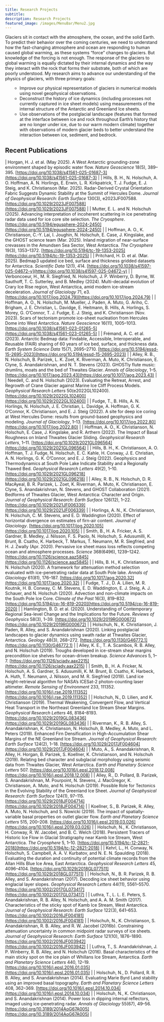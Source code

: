 ```yaml
---
title: Research Projects
subtitle: 
description: Research Projects
featured_image: /images/MenuBar/Menu2.jpg
---
```


Glaciers sit in contact with the atmosphere, the ocean, and the solid Earth. To predict their behavior over the coming centuries, we need to understand how the fast-changing atmosphere and ocean are responding to human caused global warming, as these systems “force” changes to glaciers. But knowledge of the forcing is not enough. The response of the glaciers to global warming is equally dictated by their internal dynamics and the way they interact with the rock that forms their substrate, both of which are poorly understood. My research aims to advance our understanding of the physics of glaciers, with three primary goals:

<ul><ul>
  <li>Improve our physical representation of glaciers in numerical models using novel geophysical observations.</li>
 <li>Deconstruct the history of ice dynamics (including processes not currently captured in ice sheet models) using measurements of the internal structure of the Antarctic and Greenland Ice sheets. </li>
 <li>Use observations of the postglacial landscape (features that formed at the interface between ice and rock throughout Earth’s history that are no longer under ice, due to our warm modern climate) together with observations of modern glacier beds to better understand the interaction between ice, sediment, and bedrock. </li>
 </ul></ul>

## Recent Publications

| Horgan, H. J. et al. (May 2025). A West Antarctic grounding-zone environment shaped by episodic water flow. *Nature Geoscience* 18(5), 389–395. [https://doi.org/10.1038/s41561-025-01687-3](https://doi.org/10.1038/s41561-025-01687-3) |
| Hills, B. H., N. Holschuh, A. O. Hoffman, A. N. Horlings, E. Erwin, L. R. Kirkpatrick, T. J. Fudge, E. J. Steig, and K. Christianson (Mar. 2025). Radar-Derived Crystal Orientation Fabric Suggests Dynamic Stability at the Summit of Hercules Dome. *Journal of Geophysical Research: Earth Surface* 130(3), e2023JF007588. [https://doi.org/10.1029/2023JF007588](https://doi.org/10.1029/2023JF007588) |
| Mutter, E. L. and N. Holschuh (2025). Advancing interpretation of incoherent scattering in ice penetrating radar data used for ice core site selection. *The Cryosphere*. [https://doi.org/10.5194/egusphere-2024-2450](https://doi.org/10.5194/egusphere-2024-2450) |
| Hoffman, A. O., K. Christianson, C.-Y. Lai, I. Joughin, N. Holschuh, E. Case, J. Kingslake, and the GHOST science team (Mar. 2025). Inland migration of near-surface crevasses in the Amundsen Sea Sector, West Antarctica. *The Cryosphere* 19(3), 1353–1372. [https://doi.org/10.5194/tc-19-1353-2025](https://doi.org/10.5194/tc-19-1353-2025) |
| Pritchard, H. D. et al. (Mar. 2025). Bedmap3 updated ice bed, surface and thickness gridded datasets for Antarctica. *Scientific Data* 12(1), 414. [https://doi.org/10.1038/s41597-025-04672-y](https://doi.org/10.1038/s41597-025-04672-y) |
| Verboncoeur, H., M. R. Siegfried, N. Holschuh, J. P. Winberry, D. Byrne, W. Sauthoff, T. C. Sutterley, and B. Medley (2024). Multi-decadal evolution of Crary Ice Rise region, West Antarctica, amid modern ice-stream deceleration. *Journal of Glaciology* 71, e3. [https://doi.org/10.1017/jog.2024.79](https://doi.org/10.1017/jog.2024.79) |
| Hoffman, A. O., N. Holschuh, M. Mueller, J. Paden, A. Muto, G. Ariho, C. Brigham, J. E. Christian, L. Davidge, E. Heitmann, B. Hills, A. Horlings, S. Morey, G. O’Connor, T. J. Fudge, E. J. Steig, and K. Christianson (Nov. 2023). Scars of tectonism promote ice-sheet nucleation from Hercules Dome into West Antarctica. *Nature Geoscience* 16(11), 1005–1013. [https://doi.org/10.1038/s41561-023-01265-5](https://doi.org/10.1038/s41561-023-01265-5) |
| Frémand, A. C. et al. (2023). Antarctic Bedmap data: Findable, Accessible, Interoperable, and Reusable (FAIR) sharing of 60 years of ice bed, surface, and thickness data. *Earth System Science Data* 15(7), 2695–2710. [https://doi.org/10.5194/essd-15-2695-2023](https://doi.org/10.5194/essd-15-2695-2023) |
| Alley, R. B., N. Holschuh, B. Parizek, L. K. Zoet, K. Riverman, A. Muto, K. Christianson, E. Clyne, S. Anandakrishnan, and N. T. Stevens (2023). GHOSTly flute music: drumlins, moats and the bed of Thwaites Glacier. *Annals of Glaciology*, 1–5. [https://doi.org/10.1017/aog.2023.43](https://doi.org/10.1017/aog.2023.43) |
| Needell, C. and N. Holschuh (2023). Evaluating the Retreat, Arrest, and Regrowth of Crane Glacier against Marine Ice Cliff Process Models. *Geophysical Research Letters* 50(e2022GL102400). [https://doi.org/10.1029/2022GL102400](https://doi.org/10.1029/2022GL102400) |
| Fudge, T., B. Hills, A. N. Horlings, N. Holschuh, J. E. Christian, L. Davidge, A. Hoffman, G. K. O’Connor, K. Christianson, and E. J. Steig (2022). A site for deep ice coring at West Hercules Dome: results from ground-based geophysics and modeling. *Journal of Glaciology*, 1–13. [https://doi.org/10.1017/jog.2022.80](https://doi.org/10.1017/jog.2022.80) |
| Hoffman, A. O., K. Christianson, N. Holschuh, E. Case, J. Kingslake, and R. Arthern (2022). The Impact of Basal Roughness on Inland Thwaites Glacier Sliding. *Geophysical Research Letters*, 1–11. [https://doi.org/10.1029/2021GL096564](https://doi.org/10.1029/2021GL096564) |
| Hills, B. H., K. Christianson, A. O. Hoffman, T. J. Fudge, N. Holschuh, E. C. Kahle, H. Conway, J. E. Christian, A. N. Horlings, G. K. O’Connor, and E. J. Steig (2022). Geophysics and Thermodynamics at South Pole Lake Indicate Stability and a Regionally Thawed Bed. *Geophysical Research Letters* 49(2), 1–10. [https://doi.org/10.1029/2021GL096218](https://doi.org/10.1029/2021GL096218) |
| Alley, R. B., N. Holschuh, D. R. MacAyeal, B. R. Parizek, L. Zoet, K. Riverman, A. Muto, K. Christianson, E. Clyne, S. Anandakrishnan, N. Stevens, and GHOST Collaboration (2021). Bedforms of Thwaites Glacier, West Antarctica: Character and Origin. *Journal of Geophysical Research: Earth Surface* 126(12), 1–22. [https://doi.org/10.1029/2021JF006339](https://doi.org/10.1029/2021JF006339) |
| Horlings, A. N., K. Christianson, N. Holschuh, C. M. Stevens, and E. D. Waddington (2020). Effect of horizontal divergence on estimates of firn-air content. *Journal of Glaciology*. [https://doi.org/10.1017/jog.2020.105](https://doi.org/10.1017/jog.2020.105) |
| Smith, B., H. A. Fricker, A. S. Gardner, B. Medley, J. Nilsson, F. S. Paolo, N. Holschuh, S. Adusumilli, K. Brunt, B. Csatho, K. Harbeck, T. Markus, T. Neumann, M. R. Siegfried, and H. J. Zwally (Apr. 2020). Pervasive ice sheet mass loss reflects competing ocean and atmosphere processes. *Science* 368(6496), 1239–1242. [https://doi.org/10.1126/science.aaz5845](https://doi.org/10.1126/science.aaz5845) |
| Hills, B. H., K. Christianson, and N. Holschuh (2020). A framework for attenuation method selection evaluated with ice-penetrating radar data at South Pole lake. *Annals of Glaciology* 61(81), 176–187. [https://doi.org/10.1017/aog.2020.32](https://doi.org/10.1017/aog.2020.32) |
| Fudge, T. J., D. A. Lilien, M. R. Koutnik, H. B. Conway, C. M. Stevens, E. D. Waddington, E. J. Steig, A. J. Schauer, and N. Holschuh (2020). Advection and non-climate impacts on the South Pole Ice Core. *Climate of the Past* 16(3), 819–832. [https://doi.org/10.5194/cp-16-819-2020](https://doi.org/10.5194/cp-16-819-2020) |
| Hamlington, B. D. et al. (2020). Understanding of Contemporary Regional Sea-level Change and the Implications for the Future. *Reviews of Geophysics* 58(3), 1–39. [https://doi.org/10.1029/2019RG000672](https://doi.org/10.1029/2019RG000672) |
| Holschuh, N., K. Christianson, J. Paden, R. Alley, and S. Anandakrishnan (2020). Linking postglacial landscapes to glacier dynamics using swath radar at Thwaites Glacier, Antarctica. *Geology* 48(3), 268–272. [https://doi.org/10.1130/G46772.1](https://doi.org/10.1130/G46772.1) |
| Alley, K. E., T. A. Scambos, R. B. Alley, and N. Holschuh (2019). Troughs developed in ice-stream shear margins precondition ice shelves for ocean-driven breakup. *Science Advances* 5, 1–7. [https://doi.org/10.1126/sciadv.aax2215](https://doi.org/10.1126/sciadv.aax2215) |
| Smith, B., H. A. Fricker, N. Holschuh, A. S. Gardner, S. Adusumilli, K. M. Brunt, B. Csatho, K. Harbeck, A. Huth, T. Neumann, J. Nilsson, and M. R. Siegfried (2019). Land ice height-retrieval algorithm for NASA’s ICESat-2 photon-counting laser altimeter. *Remote Sensing of Environment* 233, 111352. [https://doi.org/10.1016/j.rse.2019.111352](https://doi.org/10.1016/j.rse.2019.111352) |
| Holschuh, N., D. Lilien, and K. Christianson (2019). Thermal Weakening, Convergent Flow, and Vertical Heat Transport in the Northeast Greenland Ice Stream Shear Margins. *Geophysical Research Letters* 46, 8184–8193. [https://doi.org/10.1029/2019GL083436](https://doi.org/10.1029/2019GL083436) |
| Riverman, K., R. B. Alley, S. Anandakrishnan, K. Christianson, N. Holschuh, B. Medley, A. Muto, and L. Peters (2019). Enhanced Firn Densification in High-Accumulation Shear Margins of the NE Greenland Ice Stream. *Journal of Geophysical Research: Earth Surface* 124(2), 1–18. [https://doi.org/10.1029/2017JF004604](https://doi.org/10.1029/2017JF004604) |
| Muto, A., S. Anandakrishnan, R. Alley, H. Horgan, B. Parizek, S. Koellner, K. Christianson, and N. Holschuh (2019). Relating bed character and subglacial morphology using seismic data from Thwaites Glacier, West Antarctica. *Earth and Planetary Science Letters* 507. [https://doi.org/10.1016/j.epsl.2018.12.008](https://doi.org/10.1016/j.epsl.2018.12.008) |
| Alley, R., D. Pollard, B. Parizek, S. Anandakrishnan, M. Pourpoint, N. Stevens, J. MacGregor, K. Christianson, A. Muto, and N. Holschuh (2019). Possible Role for Tectonics in the Evolving Stability of the Greenland Ice Sheet. *Journal of Geophysical Research: Earth Surface* 124(1), 97–115. [https://doi.org/10.1029/2018JF004714](https://doi.org/10.1029/2018JF004714) |
| Koellner, S., B. Parizek, R. Alley, A. Muto, N. Holschuh, and S. Nowicki (2019). The impact of spatially-variable basal properties on outlet glacier flow. *Earth and Planetary Science Letters* 515, 200–208. [https://doi.org/10.1016/j.epsl.2019.03.026](https://doi.org/10.1016/j.epsl.2019.03.026) |
| Holschuh, N., K. Christianson, H. Conway, R. W. Jacobel, and B. C. Welch (2018). Persistent Tracers of Historic Ice Flow in Glacial Stratigraphy near Kamb Ice Stream, West Antarctica. *The Cryosphere* 5, 1–10. [https://doi.org/10.5194/tc-12-2821-2018](https://doi.org/10.5194/tc-12-2821-2018) |
| Kehrl, L., H. Conway, N. Holschuh, S. Campbell, A. A. V. Kurbatov, and N. E. N. Spaulding (2018). Evaluating the duration and continuity of potential climate records from the Allan Hills Blue Ice Area, East Antarctica. *Geophysical Research Letters* 45, 4096–4104. [https://doi.org/10.1029/2018GL077511](https://doi.org/10.1029/2018GL077511) |
| Holschuh, N., B. R. Parizek, R. B. Alley, and S. Anandakrishnan (2017). Decoding ice sheet behavior using englacial layer slopes. *Geophysical Research Letters* 44(11), 5561–5570. [https://doi.org/10.1002/2017GL073417](https://doi.org/10.1002/2017GL073417) |
| Luthra, T., L. L. E. Peters, S. Anandakrishnan, R. B. Alley, N. Holschuh, and A. A. M. Smith (2017). Characteristics of the sticky spot of Kamb Ice Stream, West Antarctica. *Journal of Geophysical Research: Earth Surface* 122(3), 641–653. [https://doi.org/10.1002/2016JF004181](https://doi.org/10.1002/2016JF004181) |
| Holschuh, N., K. Christianson, S. Anandakrishnan, R. B. Alley, and R. W. Jacobel (2016b). Constraining attenuation uncertainty in common midpoint radar surveys of ice sheets. *Journal of Geophysical Research: Earth Surface* 121(10), 1876–1890. [https://doi.org/10.1002/2016JF003942](https://doi.org/10.1002/2016JF003942) |
| Luthra, T., S. Anandakrishnan, J. P. Winberry, R. B. Alley, and N. Holschuh (2016). Basal characteristics of the main sticky spot on the ice plain of Whillans Ice Stream, Antarctica. *Earth and Planetary Science Letters* 440, 12–19. [https://doi.org/10.1016/j.epsl.2016.01.035](https://doi.org/10.1016/j.epsl.2016.01.035) |
| Holschuh, N., D. Pollard, R. R. B. Alley, and S. Anandakrishnan (2014). Evaluating Marie Byrd Land stability using an improved basal topography. *Earth and Planetary Science Letters* 408, 362–369. [https://doi.org/10.1016/j.epsl.2014.10.034](https://doi.org/10.1016/j.epsl.2014.10.034) |
| Holschuh, N., K. Christianson, and S. Anandakrishnan (2014). Power loss in dipping internal reflectors, imaged using ice-penetrating radar. *Annals of Glaciology* 55(67), 49–56. [https://doi.org/10.3189/2014AoG67A005](https://doi.org/10.3189/2014AoG67A005) |
